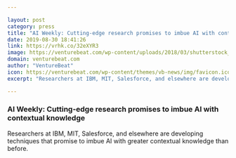 ```yaml
---

layout: post
category: press
title: "AI Weekly: Cutting-edge research promises to imbue AI with contextual knowledge"
date: 2019-08-30 18:41:26
link: https://vrhk.co/32eXYR3
image: https://venturebeat.com/wp-content/uploads/2018/03/shutterstock_749412532-e1521408946623.jpg?w=1200&strip=all
domain: venturebeat.com
author: "VentureBeat"
icon: https://venturebeat.com/wp-content/themes/vb-news/img/favicon.ico
excerpt: "Researchers at IBM, MIT, Salesforce, and elsewhere are developing techniques that promise to imbue AI with greater contextual knowledge than before."

---
```


### AI Weekly: Cutting-edge research promises to imbue AI with contextual knowledge

Researchers at IBM, MIT, Salesforce, and elsewhere are developing techniques that promise to imbue AI with greater contextual knowledge than before.